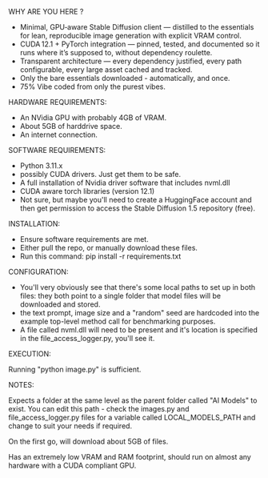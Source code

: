 WHY ARE YOU HERE ?

- Minimal, GPU‑aware Stable Diffusion client — distilled to the essentials for lean, reproducible image generation with explicit VRAM control.
- CUDA 12.1 + PyTorch integration — pinned, tested, and documented so it runs where it’s supposed to, without dependency roulette.
- Transparent architecture — every dependency justified, every path configurable, every large asset cached and tracked.
- Only the bare essentials downloaded - automatically, and once.
- 75% Vibe coded from only the purest vibes.

HARDWARE REQUIREMENTS:

  - An NVidia GPU with probably 4GB of VRAM.
  - About 5GB of harddrive space.
  - An internet connection.

SOFTWARE REQUIREMENTS: 

  - Python 3.11.x
  - possibly CUDA drivers.  Just get them to be safe.
  - A full installation of Nvidia driver software that includes nvml.dll
  - CUDA aware torch libraries (version 12.1)
  - Not sure, but maybe you'll need to create a HuggingFace account and then get permission to access the Stable Diffusion 1.5 repository (free).

INSTALLATION:

  - Ensure software requirements are met.
  - Either pull the repo, or manually download these files.
  - Run this command: pip install -r requirements.txt

CONFIGURATION:

  - You'll very obviously see that there's some local paths to set up in both files: they both point to a single folder that model files will be downloaded and stored.
  - the text prompt, image size and a "random" seed are hardcoded into the example top-level method call for benchmarking purposes.
  - A file called nvml.dll will need to be present and it's location is specified in the file_access_logger.py, you'll see it.

EXECUTION:

Running "python image.py" is sufficient.

NOTES:

Expects a folder at the same level as the parent folder called "AI Models" to exist.  You can edit this path - check the images.py and file_access_logger.py files for a variable called LOCAL_MODELS_PATH and change to suit your needs if required.

On the first go, will download about 5GB of files.

Has an extremely low VRAM and RAM footprint, should run on almost any hardware with a CUDA compliant GPU.
